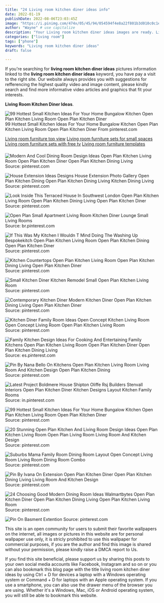 ```yaml
---
title: "24 Living room kitchen diner ideas info"
date: 2022-01-19
publishDate: 2022-08-06T23:03:45Z
image: "https://i.pinimg.com/474x/05/45/94/054594f4e8a22f801b3d010c0c1e80a9.jpg"
author: "Wayne" # use capitalize
description: "Your Living room kitchen diner ideas images are ready. Living room kitchen diner ideas are a topic that is being searched for and liked by netizens today. You can Download the Living room kitchen diner ideas files here. Download all free photos and vectors."
categories: ["living room"]
tags: ["phone"]
keywords: "Living room kitchen diner ideas"
draft: false

---
```


If you're searching for **living room kitchen diner ideas** pictures information linked to the **living room kitchen diner ideas** keyword, you have pay a visit to the right  site.  Our website always  provides you with  suggestions  for refferencing  the highest  quality video and image  content, please kindly search and find more informative video articles and graphics  that fit your interests.

**Living Room Kitchen Diner Ideas**. 

![99 Hottest Small Kitchen Ideas For Your Home Bungalow Kitchen Open Plan Kitchen Living Room Open Plan Kitchen Diner](https://i.pinimg.com/originals/1f/60/8b/1f608b1cd88412fcefea7e551092438f.jpg "99 Hottest Small Kitchen Ideas For Your Home Bungalow Kitchen Open Plan Kitchen Living Room Open Plan Kitchen Diner")
99 Hottest Small Kitchen Ideas For Your Home Bungalow Kitchen Open Plan Kitchen Living Room Open Plan Kitchen Diner From pinterest.com

[Living room furniture top view](/living-room-furniture-top-view/)
[Living room furniture sets for small spaces](/living-room-furniture-sets-for-small-spaces/)
[Living room furniture sets with free tv](/living-room-furniture-sets-with-free-tv/)
[Living room furniture templates](/living-room-furniture-templates/)



### 

 


![Modern And Cool Dining Room Design Ideas Open Plan Kitchen Living Room Open Plan Kitchen Diner Open Plan Kitchen Dining Living](https://i.pinimg.com/originals/29/7c/4c/297c4cfd2eaa47cb30916799bff1ba40.jpg "Modern And Cool Dining Room Design Ideas Open Plan Kitchen Living Room Open Plan Kitchen Diner Open Plan Kitchen Dining Living")
Source: pinterest.com

 

![House Extension Ideas Designs House Extension Photo Gallery Open Plan Kitchen Dining Open Plan Kitchen Dining Living Kitchen Dining Living](https://i.pinimg.com/originals/c9/84/1c/c9841c21710c606477c6802d8447af3e.jpg "House Extension Ideas Designs House Extension Photo Gallery Open Plan Kitchen Dining Open Plan Kitchen Dining Living Kitchen Dining Living")
Source: pinterest.com

 

![Look Inside This Terraced House In Southwest London Open Plan Kitchen Living Room Open Plan Kitchen Dining Living Open Plan Kitchen Diner](https://i.pinimg.com/originals/e0/dc/ed/e0dcede694461d830cd8f9ac36a7d237.jpg "Look Inside This Terraced House In Southwest London Open Plan Kitchen Living Room Open Plan Kitchen Dining Living Open Plan Kitchen Diner")
Source: pinterest.com

 

![Open Plan Small Apartment Living Room Kitchen Diner Lounge Small Living Rooms](https://i.pinimg.com/originals/31/f4/f9/31f4f95662a8a96a80f3494d75666e3e.jpg "Open Plan Small Apartment Living Room Kitchen Diner Lounge Small Living Rooms")
Source: br.pinterest.com

 

![If This Was My Kitchen I Wouldn T Mind Doing The Washing Up Bespokekitch Open Plan Kitchen Living Room Open Plan Kitchen Dining Open Plan Kitchen Diner](https://i.pinimg.com/originals/e0/af/24/e0af24acbd5ae0bf212f492d42f0cb93.jpg "If This Was My Kitchen I Wouldn T Mind Doing The Washing Up Bespokekitch Open Plan Kitchen Living Room Open Plan Kitchen Dining Open Plan Kitchen Diner")
Source: pinterest.com

 

![Kitchen Countertops Open Plan Kitchen Living Room Open Plan Kitchen Dining Living Open Plan Kitchen Diner](https://i.pinimg.com/474x/95/b1/05/95b10543f7269a64a5e90067346eb543.jpg "Kitchen Countertops Open Plan Kitchen Living Room Open Plan Kitchen Dining Living Open Plan Kitchen Diner")
Source: pinterest.com

 

![Small Kitchen Diner Kitchen Remodel Small Open Plan Kitchen Living Room](https://i.pinimg.com/736x/ca/cd/c4/cacdc4ab0bf204821e313bfea13975b9--open-plan-kitchen-diner-long-kitchen-diner-ideas.jpg "Small Kitchen Diner Kitchen Remodel Small Open Plan Kitchen Living Room")
Source: pinterest.com

 

![Contemporary Kitchen Diner Modern Kitchen Diner Open Plan Kitchen Dining Living Open Plan Kitchen Diner](https://i.pinimg.com/originals/36/69/8a/36698ad996c227c470f1d31116a59a17.jpg "Contemporary Kitchen Diner Modern Kitchen Diner Open Plan Kitchen Dining Living Open Plan Kitchen Diner")
Source: pinterest.com

 

![Kitchen Diner Family Room Ideas Open Concept Kitchen Living Room Open Concept Living Room Open Plan Kitchen Living Room](https://i.pinimg.com/originals/cc/1e/ea/cc1eea7fdbed312cdaacec57232d2d02.jpg "Kitchen Diner Family Room Ideas Open Concept Kitchen Living Room Open Concept Living Room Open Plan Kitchen Living Room")
Source: pinterest.com

 

![Family Kitchen Design Ideas For Cooking And Entertaining Family Kitchens Open Plan Kitchen Living Room Open Plan Kitchen Diner Open Plan Kitchen Dining Living](https://i.pinimg.com/originals/c1/17/57/c1175755cdedf6aec257db30c1ae08ec.jpg "Family Kitchen Design Ideas For Cooking And Entertaining Family Kitchens Open Plan Kitchen Living Room Open Plan Kitchen Diner Open Plan Kitchen Dining Living")
Source: es.pinterest.com

 

![Pin By Nana Bello On Kitchens Open Plan Kitchen Living Room Living Room And Kitchen Design Open Plan Kitchen Dining](https://i.pinimg.com/originals/ba/f8/3a/baf83a8e76a84920e90c4c6dbb220cae.jpg "Pin By Nana Bello On Kitchens Open Plan Kitchen Living Room Living Room And Kitchen Design Open Plan Kitchen Dining")
Source: pinterest.com

 

![Latest Project Boldmere House Shipton Oliffe Rsj Builders Stenvall Interiors Open Plan Kitchen Diner Kitchen Designs Layout Kitchen Family Rooms](https://i.pinimg.com/originals/ba/0f/5c/ba0f5cf34362120775c35dc9762122ba.jpg "Latest Project Boldmere House Shipton Oliffe Rsj Builders Stenvall Interiors Open Plan Kitchen Diner Kitchen Designs Layout Kitchen Family Rooms")
Source: in.pinterest.com

 

![99 Hottest Small Kitchen Ideas For Your Home Bungalow Kitchen Open Plan Kitchen Living Room Open Plan Kitchen Diner](https://i.pinimg.com/originals/1f/60/8b/1f608b1cd88412fcefea7e551092438f.jpg "99 Hottest Small Kitchen Ideas For Your Home Bungalow Kitchen Open Plan Kitchen Living Room Open Plan Kitchen Diner")
Source: pinterest.com

 

![20 Stunning Open Plan Kitchen And Living Room Design Ideas Open Plan Kitchen Living Room Open Plan Living Room Living Room And Kitchen Design](https://i.pinimg.com/originals/e1/e0/0d/e1e00d2f5007c5526e4494e5dab0b9c8.jpg "20 Stunning Open Plan Kitchen And Living Room Design Ideas Open Plan Kitchen Living Room Open Plan Living Room Living Room And Kitchen Design")
Source: pinterest.com

 

![Suburbs Mama Family Room Dining Room Layout Open Concept Living Room Living Room Dining Room Combo](https://i.pinimg.com/originals/1c/a5/5a/1ca55a7d4c67484a049eb1616113a8e9.jpg "Suburbs Mama Family Room Dining Room Layout Open Concept Living Room Living Room Dining Room Combo")
Source: pinterest.com

 

![Pin By Ivana On Extension Open Plan Kitchen Diner Open Plan Kitchen Dining Living Living Room And Kitchen Design](https://i.pinimg.com/originals/0a/fb/0e/0afb0e014358f6f9f48aabf0b4c6f9d3.jpg "Pin By Ivana On Extension Open Plan Kitchen Diner Open Plan Kitchen Dining Living Living Room And Kitchen Design")
Source: pinterest.com

 

![24 Choosing Good Modern Dining Room Ideas Walmartbytes Open Plan Kitchen Diner Open Plan Kitchen Dining Living Open Plan Kitchen Living Room](https://i.pinimg.com/originals/75/5d/02/755d02ca85bb9b27909e60703b7309c9.jpg "24 Choosing Good Modern Dining Room Ideas Walmartbytes Open Plan Kitchen Diner Open Plan Kitchen Dining Living Open Plan Kitchen Living Room")
Source: pinterest.com

 

![Pin On Basment Extention](https://i.pinimg.com/474x/05/45/94/054594f4e8a22f801b3d010c0c1e80a9.jpg "Pin On Basment Extention")
Source: pinterest.com

 

This site is an open community for users to submit their favorite wallpapers on the internet, all images or pictures in this website are for personal wallpaper use only, it is stricly prohibited to use this wallpaper for commercial purposes, if you are the author and find this image is shared without your permission, please kindly raise a DMCA report to Us.

If you find this site beneficial, please support us by sharing this posts to your own social media accounts like Facebook, Instagram and so on or you can also bookmark this blog page with the title living room kitchen diner ideas by using Ctrl + D for devices a laptop with a Windows operating system or Command + D for laptops with an Apple operating system. If you use a smartphone, you can also use the drawer menu of the browser you are using. Whether it's a Windows, Mac, iOS or Android operating system, you will still be able to bookmark this website.
